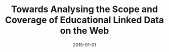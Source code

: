 ---
title: "Towards Analysing the Scope and Coverage of Educational Linked Data on the Web"
authors: "Taibi, Davide; Fulantelli, Giovanni; Dietze, Stefan; Fetahu, Besnik"
collection: publications
permalink: /publication/2015-DBLP_conf_www_TaibiFDF15
date: 2015-01-01
venue: "Proceedings of the 24th International Conference on World Wide Web Companion, WWW 2015, Florence, Italy, May 18-22, 2015 - Companion Volume"
---